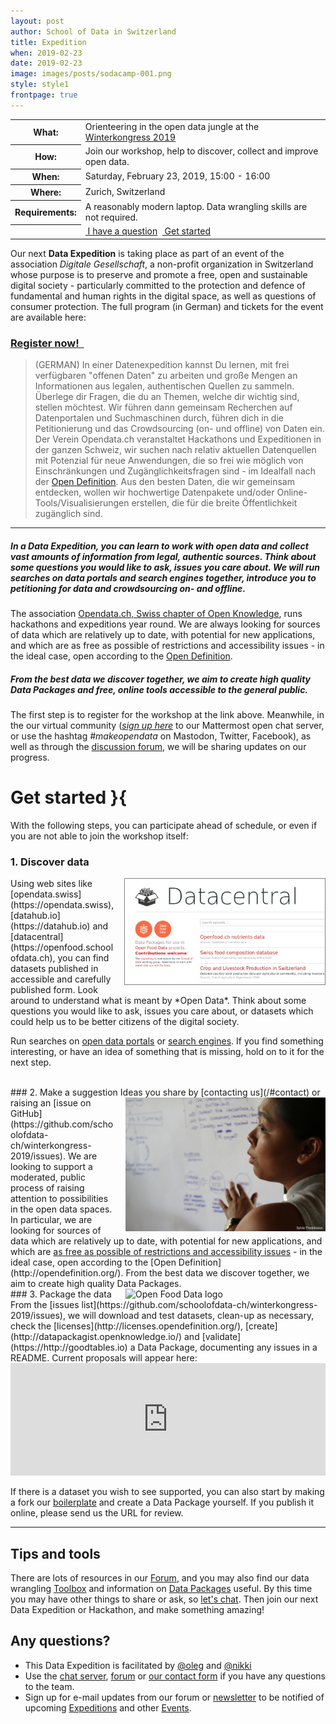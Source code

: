```yaml
---
layout: post
author: School of Data in Switzerland
title: Expedition
when: 2019-02-23
date: 2019-02-23
image: images/posts/sodacamp-001.png
style: style1
frontpage: true
---
```


<table>
<tr><th>What:</th><td>Orienteering in the open data jungle at the <a href="https://www.digitale-gesellschaft.ch/kongress/2019/">Winterkongress 2019</a></td></tr>
<tr><th>How:</th><td>Join our workshop, help to discover, collect and improve open data.</td></tr>
<tr><th>When:</th><td>Saturday, February 23, 2019, 15:00 - 16:00</td></tr>
<tr><th>Where:</th><td>Zurich, Switzerland</td></tr>
<tr><th>Requirements:</th><td>A reasonably modern laptop. Data wrangling skills are not required.</td></tr>
<tr><th></th><td> <a href="/#contact" class="button"><i style="color:blue" class="fa fa-question-circle-o" aria-hidden="true"></i>&nbsp;I have a question</a>&nbsp; <a href="#getstarted" class="button"><i style="color:#ed0" class="fa fa-lemon-o" aria-hidden="true"></i>&nbsp;Get started</a></td></tr>
</table>

<a name="register"></a>

Our next **Data Expedition** is taking place as part of an event of the association _Digitale Gesellschaft_, a non-profit organization in Switzerland whose purpose is to preserve and promote a free, open and sustainable digital society - particularly committed to the protection and defence of fundamental and human rights in the digital space, as well as questions of consumer protection. The full program (in German) and tickets for the event are available here:

<a name="getstarted"></a>
### <a href="https://www.digitale-gesellschaft.ch/2018/12/18/winterkongress-der-digitalen-gesellschaft-vom-23-februar-2019-programm-und-tickets-sind-verfuegbar/" class="button special">Register now! &nbsp;<i style="color:#ed0" class="fa fa-lemon-o fa-5" aria-hidden="true"></i></a>

> (GERMAN) In einer Datenexpedition kannst Du lernen, mit frei verfügbaren "offenen Daten" zu arbeiten und große Mengen an Informationen aus legalen, authentischen Quellen zu sammeln. Überlege dir Fragen, die du an Themen, welche dir wichtig sind, stellen möchtest. Wir führen dann gemeinsam Recherchen auf Datenportalen und Suchmaschinen durch, führen dich in die Petitionierung und das Crowdsourcing (on- und offline) von Daten ein. Der Verein Opendata.ch veranstaltet Hackathons und Expeditionen in der ganzen Schweiz, wir suchen nach relativ aktuellen Datenquellen mit Potenzial für neue Anwendungen, die so frei wie möglich von Einschränkungen und Zugänglichkeitsfragen sind - im Idealfall nach der [Open Definition](https://opendefinition.org/). Aus den besten Daten, die wir gemeinsam entdecken, wollen wir hochwertige Datenpakete und/oder Online-Tools/Visualisierungen erstellen, die für die breite Öffentlichkeit zugänglich sind.

---

##### In a Data Expedition, you can learn to work with open data and collect vast amounts of information from legal, authentic sources. Think about some questions you would like to ask, issues you care about. We will run searches on data portals and search engines together, introduce you to petitioning for data and crowdsourcing on- and offline.

The association [Opendata.ch, Swiss chapter of Open Knowledge](https://opendata.ch), runs hackathons and expeditions year round. We are always looking for sources of data which are relatively up to date, with potential for new applications, and which are as free as possible of restrictions and accessibility issues - in the ideal case, open according to the [Open Definition](https://opendefinition.org/).

##### From the best data we discover together, we aim to create high quality Data Packages and free, online tools accessible to the general public.

The first step is to register for the workshop at the link above. Meanwhile, in the our virtual community (*[sign up here](https://team.opendata.ch/signup_user_complete/?id=mfshrwcpyjyfdxui5g885erw5o)* to our Mattermost open chat server, or use the hashtag *#makeopendata* on Mastodon, Twitter, Facebook), as well as through the [discussion forum](https://forum.schoolofdata.ch/t/23-2-data-expedition-digiges/494), we will be sharing updates on our progress.

# Get started }{

With the following steps, you can participate ahead of schedule, or even if you are not able to join the workshop itself:

### 1. Discover data

<img align="right" style="margin-left:1em; border:1px solid grey" title="Screenshot of Datacentral" src="/images/posts/food-dc.jpg" width="320">
Using web sites like [opendata.swiss](https://opendata.swiss), [datahub.io](https://datahub.io) and [datacentral](https://openfood.schoolofdata.ch), you can find datasets published in accessible and carefully published form. Look around to understand what is meant by *Open Data*. Think about some questions you would like to ask, issues you care about, or datasets which could help us to be better citizens of the digital society.

Run searches on [open data portals](https://forum.schoolofdata.ch/t/open-data-portals-in-switzerland/497/1) or [search engines](https://en.wikipedia.org/wiki/List_of_search_engines). If you find something interesting, or have an idea of something that is missing, hold on to it for the next step.

<br clear="all">
### 2. Make a suggestion

<img align="right" style="margin-left:1em" title="Angelica by Sylvia Fredriksson" src="/images/camps/Angelica_sm_attributed.jpg" width="320">
Ideas you share by [contacting us](/#contact) or raising an [issue on GitHub](https://github.com/schoolofdata-ch/winterkongress-2019/issues). We are looking to support a moderated, public process of raising attention to possibilities in the open data spaces. In particular, we are looking for sources of data which are relatively up to date, with potential for new applications, and which are <u>as free as possible of restrictions and accessibility issues</u> - in the ideal case, open according to the [Open Definition](http://opendefinition.org/). From the best data we discover together, we aim to create high quality Data Packages.

<br clear="all">
### 3. Package the data

<img align="right" style="margin-left:1em" width="320" title="Open Food Data logo" src="https://blog.okfn.org/files/2016/02/Screen-Shot-2016-02-01-at-8.57.44-AM.png">
From the [issues list](https://github.com/schoolofdata-ch/winterkongress-2019/issues), we will download and test datasets, clean-up as necessary, check the [licenses](http://licenses.opendefinition.org/), [create](http://datapackagist.openknowledge.io/) and [validate](https://http://goodtables.io) a Data Package, documenting any issues in a README. Current proposals will appear here:

<iframe src="https://azu.github.io/github-issue-widget/?owner=schoolofdata-ch&repo=winterkongress-2019&limit=5&random" allowtransparency="true" frameborder="0" scrolling="0" width="100%" height="180"></iframe>

If there is a dataset you wish to see supported, you can also start by making a fork our [boilerplate](https://github.com/schoolofdata-ch/datapackage-boilerplate) and create a Data Package yourself. If you publish it online, please send us the URL for review.

---

## Tips and tools

There are lots of resources in our [Forum](https://forum.schoolofdata.ch), and you may also find our data wrangling [Toolbox](http://toolbox.schoolofdata.ch) and information on [Data Packages](http://openfood.schoolofdata.ch/about/) useful. By this time you may have other things to share or ask, so [let's chat](/#contact). Then join our next Data Expedition or Hackathon, and make something amazing!

<a name="contact"></a>
## Any questions?

- This Data Expedition is facilitated by [@oleg](https://forum.schoolofdata.ch/users/oleg/) and [@nikki](https://forum.schoolofdata.ch/users/nikki/)
- Use the [chat server](https://team.opendata.ch), [forum](https://forum.schoolofdata.ch) or [our contact form](http://schoolofdata.ch#contact) if you have any questions to the team.
- Sign up for e-mail updates from our forum or [newsletter](https://tinyletter.com/schoolofdata-ch) to be notified of upcoming [Expeditions](https://forum.schoolofdata.ch/c/expeditions) and other [Events](https://forum.schoolofdata.ch/c/events).
